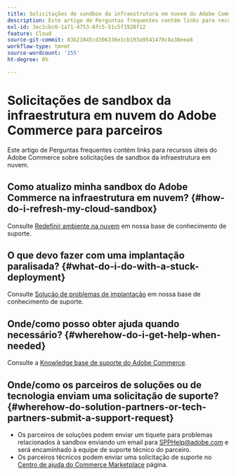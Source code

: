 ```yaml
---
title: Solicitações de sandbox da infraestrutura em nuvem do Adobe Commerce para parceiros
description: Este artigo de Perguntas frequentes contém links para recursos úteis do Adobe Commerce sobre solicitações de sandbox da infraestrutura em nuvem.
exl-id: 3ec1cbc0-1a71-4753-8fc5-51c5f1928f12
feature: Cloud
source-git-commit: 83b21845cd306336e1cb193a9541478c8a38eea8
workflow-type: tm+mt
source-wordcount: '155'
ht-degree: 0%

---
```


# Solicitações de sandbox da infraestrutura em nuvem do Adobe Commerce para parceiros

Este artigo de Perguntas frequentes contém links para recursos úteis do Adobe Commerce sobre solicitações de sandbox da infraestrutura em nuvem.

## Como atualizo minha sandbox do Adobe Commerce na infraestrutura em nuvem? {#how-do-i-refresh-my-cloud-sandbox}

Consulte [Redefinir ambiente na nuvem](/help/how-to/general/reset-environment-on-cloud.md) em nossa base de conhecimento de suporte.

## O que devo fazer com uma implantação paralisada? {#what-do-i-do-with-a-stuck-deployment}

Consulte [Solução de problemas de implantação](/help/troubleshooting/deployment/magento-deployment-troubleshooter.md) em nossa base de conhecimento de suporte.

## Onde/como posso obter ajuda quando necessário? {#wherehow-do-i-get-help-when-needed}

Consulte a [Knowledge base de suporte do Adobe Commerce](https://support.magento.com/hc/en-us).

## Onde/como os parceiros de soluções ou de tecnologia enviam uma solicitação de suporte? {#wherehow-do-solution-partners-or-tech-partners-submit-a-support-request}

* Os parceiros de soluções podem enviar um tíquete para problemas relacionados à sandbox enviando um email para [SPPHelp@adobe.com](mailto:SPPHelp@adobe.com) e será encaminhado à equipe de suporte técnico do parceiro.
* Os parceiros técnicos podem enviar uma solicitação de suporte no [Centro de ajuda do Commerce Marketplace](https://marketplacesupport.magento.com/hc/en-us/requests) página.
